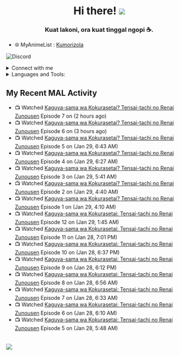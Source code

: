 <h1 align="center">Hi there! <img src="https://media.giphy.com/media/hvRJCLFzcasrR4ia7z/giphy.gif" width="25px"> </h1>
<h3 align="center">Kuat lakoni, ora kuat tinggal ngopi ☕.</h3>

- 🌐 MyAnimeList : [Kumorizola](https://myanimelist.net/animelist/Kumorizola)

![Discord](https://discord.c99.nl/widget/theme-3/761213268009943051.png)
<details>
      <summary>Connect with me</summary>
    <p align="left">
        <a href="https://www.facebook.com/kumori.hartley.1" target="blank"><img align="center"
                src="https://raw.githubusercontent.com/rahuldkjain/github-profile-readme-generator/master/src/images/icons/Social/facebook.svg"
                alt="kumori hartley" height="30" width="40" /></a>
        <a href="https://www.instagram.com/kumorizola/" target="blank"><img align="center"
                src="https://raw.githubusercontent.com/rahuldkjain/github-profile-readme-generator/master/src/images/icons/Social/instagram.svg"
                alt="kumorizola" height="30" width="40" /></a>
        <a href="https://discord.com" target="blank"><img align="center"
                src="https://raw.githubusercontent.com/rahuldkjain/github-profile-readme-generator/master/src/images/icons/Social/discord.svg"
                alt="Kumori#5882" height="30" width="40" /></a>
    </p>
</details>

<details>
    <summary align="left">Languages and Tools:</summary>
<p align="left">
      <a href="https://www.w3schools.com/css/" target="_blank">
        <img src="https://raw.githubusercontent.com/devicons/devicon/master/icons/css3/css3-original-wordmark.svg"
            alt="css3" width="40" height="40" /> </a> <a href="https://www.w3.org/html/" target="_blank"> <img
            src="https://raw.githubusercontent.com/devicons/devicon/master/icons/html5/html5-original-wordmark.svg"
            alt="html5" width="40" height="40" /> </a> <a href="https://www.java.com" target="_blank"> <img
            src="https://raw.githubusercontent.com/devicons/devicon/master/icons/java/java-original.svg" alt="java"
            width="40" height="40" /> </a> <a href="https://developer.mozilla.org/en-US/docs/Web/JavaScript"
            target="_blank"> <img
            src="https://raw.githubusercontent.com/devicons/devicon/master/icons/javascript/javascript-original.svg"
            alt="javascript" width="40" height="40" /> </a> <a href="https://nodejs.org" target="_blank"> <img
            src="https://raw.githubusercontent.com/devicons/devicon/master/icons/nodejs/nodejs-original-wordmark.svg"
            alt="nodejs" width="40" height="40" /> </a> <a href="https://www.python.org" target="_blank"> <img
            src="https://raw.githubusercontent.com/devicons/devicon/master/icons/python/python-original.svg"
            alt="python" width="40" height="40" /> </a> <a href="https://www.typescriptlang.org/" target="_blank"> <img
            src="https://raw.githubusercontent.com/devicons/devicon/master/icons/typescript/typescript-original.svg" 
            alt="typescript" width="40" height="40" /> </a> <a href="https://www.photoshop.com/en" target="_blank"> <img
            src="https://upload.wikimedia.org/wikipedia/commons/a/af/Adobe_Photoshop_CC_icon.svg" alt="photoshop" width="40" height="40"/> </a>
            <a href="https://www.adobe.com/products/premiere.html" target="_blank"> <img
            src="https://upload.wikimedia.org/wikipedia/commons/4/40/Adobe_Premiere_Pro_CC_icon.svg" alt="Premiere pro" width="40" height="40"/> </a>
            <a href="https://www.adobe.com/in/products/illustrator.html" target="_blank"> <img 
            src="https://upload.wikimedia.org/wikipedia/commons/f/fb/Adobe_Illustrator_CC_icon.svg" alt="illustrator" width="40" height="40"/> </a>
      
 </details>
 
 <h2> My Recent MAL Activity</h2>
<!-- MAL_ACTIVITY:start -->

- 📺 Watched [Kaguya-sama wa Kokurasetai? Tensai-tachi no Renai Zunousen](https://MyAnimeList.net/anime.php?id=40591) Episode 7 on (2 hours ago)
- 📺 Watched [Kaguya-sama wa Kokurasetai? Tensai-tachi no Renai Zunousen](https://MyAnimeList.net/anime.php?id=40591) Episode 6 on (3 hours ago)
- 📺 Watched [Kaguya-sama wa Kokurasetai? Tensai-tachi no Renai Zunousen](https://MyAnimeList.net/anime.php?id=40591) Episode 5 on (Jan 29, 6:43 AM)
- 📺 Watched [Kaguya-sama wa Kokurasetai? Tensai-tachi no Renai Zunousen](https://MyAnimeList.net/anime.php?id=40591) Episode 4 on (Jan 29, 6:27 AM)
- 📺 Watched [Kaguya-sama wa Kokurasetai? Tensai-tachi no Renai Zunousen](https://MyAnimeList.net/anime.php?id=40591) Episode 3 on (Jan 29, 5:41 AM)
- 📺 Watched [Kaguya-sama wa Kokurasetai? Tensai-tachi no Renai Zunousen](https://MyAnimeList.net/anime.php?id=40591) Episode 2 on (Jan 29, 4:40 AM)
- 📺 Watched [Kaguya-sama wa Kokurasetai? Tensai-tachi no Renai Zunousen](https://MyAnimeList.net/anime.php?id=40591) Episode 1 on (Jan 29, 4:10 AM)
- 📺 Watched [Kaguya-sama wa Kokurasetai: Tensai-tachi no Renai Zunousen](https://MyAnimeList.net/anime.php?id=37999) Episode 12 on (Jan 29, 1:45 AM)
- 📺 Watched [Kaguya-sama wa Kokurasetai: Tensai-tachi no Renai Zunousen](https://MyAnimeList.net/anime.php?id=37999) Episode 11 on (Jan 28, 7:01 PM)
- 📺 Watched [Kaguya-sama wa Kokurasetai: Tensai-tachi no Renai Zunousen](https://MyAnimeList.net/anime.php?id=37999) Episode 10 on (Jan 28, 6:37 PM)
- 📺 Watched [Kaguya-sama wa Kokurasetai: Tensai-tachi no Renai Zunousen](https://MyAnimeList.net/anime.php?id=37999) Episode 9 on (Jan 28, 6:12 PM)
- 📺 Watched [Kaguya-sama wa Kokurasetai: Tensai-tachi no Renai Zunousen](https://MyAnimeList.net/anime.php?id=37999) Episode 8 on (Jan 28, 6:56 AM)
- 📺 Watched [Kaguya-sama wa Kokurasetai: Tensai-tachi no Renai Zunousen](https://MyAnimeList.net/anime.php?id=37999) Episode 7 on (Jan 28, 6:33 AM)
- 📺 Watched [Kaguya-sama wa Kokurasetai: Tensai-tachi no Renai Zunousen](https://MyAnimeList.net/anime.php?id=37999) Episode 6 on (Jan 28, 6:10 AM)
- 📺 Watched [Kaguya-sama wa Kokurasetai: Tensai-tachi no Renai Zunousen](https://MyAnimeList.net/anime.php?id=37999) Episode 5 on (Jan 28, 5:48 AM)

<!-- MAL_ACTIVITY:end -->

  
<h2 align="left"> <img src="https://media.discordapp.net/attachments/918405470073520168/919220018355523584/ezgif.com-gif-maker_1.gif">
